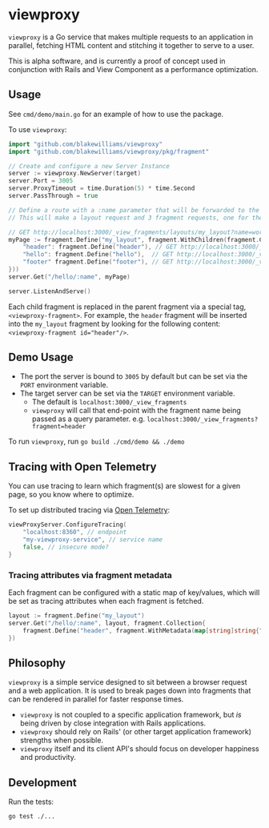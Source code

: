# viewproxy

`viewproxy` is a Go service that makes multiple requests to an application in parallel, fetching HTML content and stitching it together to serve to a user.

This is alpha software, and is currently a proof of concept used in conjunction with Rails and View Component as a performance optimization.

## Usage

See `cmd/demo/main.go` for an example of how to use the package.

To use `viewproxy`:

```go
import "github.com/blakewilliams/viewproxy"
import "github.com/blakewilliams/viewproxy/pkg/fragment"

// Create and configure a new Server Instance
server := viewproxy.NewServer(target)
server.Port = 3005
server.ProxyTimeout = time.Duration(5) * time.Second
server.PassThrough = true

// Define a route with a :name parameter that will be forwarded to the target host.
// This will make a layout request and 3 fragment requests, one for the header, hello, and footer.

// GET http://localhost:3000/_view_fragments/layouts/my_layout?name=world
myPage := fragment.Define("my_layout", fragment.WithChildren(fragment.Children{
	"header": fragment.Define("header"), // GET http://localhost:3000/_view_fragments/header?name=world
	"hello": fragment.Define("hello"),  // GET http://localhost:3000/_view_fragments/hello?name=world
	"footer" fragment.Define("footer"), // GET http://localhost:3000/_view_fragments/footer?name=world
}))
server.Get("/hello/:name", myPage)

server.ListenAndServe()
```

Each child fragment is replaced in the parent fragment via a special tag,
`<viewproxy-fragment>`. For example, the `header` fragment will be inserted into the
`my_layout` fragment by looking for the following content: `<viewproxy-fragment id="header"/>`.

## Demo Usage

- The port the server is bound to `3005` by default but can be set via the `PORT` environment variable.
- The target server can be set via the `TARGET` environment variable.
  - The default is `localhost:3000/_view_fragments`
  - `viewproxy` will call that end-point with the fragment name being passed as a query parameter. e.g. `localhost:3000/_view_fragments?fragment=header`

To run `viewproxy`, run `go build ./cmd/demo && ./demo`

## Tracing with Open Telemetry

You can use tracing to learn which fragment(s) are slowest for a given page, so you know where to optimize.

To set up distributed tracing via [Open Telemetry](https://opentelemetry.io):

```go
viewProxyServer.ConfigureTracing(
	"localhost:8360", // endpoint
	"my-viewproxy-service", // service name
	false, // insecure mode?
}
```

### Tracing attributes via fragment metadata

Each fragment can be configured with a static map of key/values, which will be set as tracing attributes when each fragment is fetched.

```go
layout := fragment.Define("my_layout")
server.Get("/hello/:name", layout, fragment.Collection{
	fragment.Define("header", fragment.WithMetadata(map[string]string{"page": "homepage"})), // spans will have a "page" attribute with value "homepage"
})
```

## Philosophy

`viewproxy` is a simple service designed to sit between a browser request and a web application. It is used to break pages down into fragments that can be rendered in parallel for faster response times.

- `viewproxy` is not coupled to a specific application framework, but _is_ being driven by close integration with Rails applications.
- `viewproxy` should rely on Rails' (or other target application framework) strengths when possible.
- `viewproxy` itself and its client API's should focus on developer happiness and productivity.

## Development

Run the tests:

```sh
go test ./...
```
